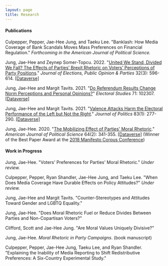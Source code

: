 ```yaml
---
layout: page
title: Research
---
```


#### Publications

Culpepper, Pepper, Jae-Hee Jung, and Taeku Lee. "Banklash: How Media Coverage of Bank Scandals Moves Mass Preferences on
Financial Regulation." _Forthcoming in the American Journal of Political Science._

Jung, Jae-Hee and Zeynep Somer-Topcu. 2022. "[United We Stand, Divided We Fall? The Effects of Parties’ Brexit Rhetoric on Voters’ Perceptions of Party Positions](https://doi.org/10.1080/17457289.2020.1839470)." _Journal of Elections, Public Opinion & Parties_ 32(3): 596-614. [[Dataverse]](https://dataverse.harvard.edu/dataset.xhtml?persistentId=doi:10.7910/DVN/JJXQLF)

Jung, Jae-Hee and Margit Tavits. 2021. "[Do Referendum Results Change Norm Perceptions and Personal Opinions?](https://www.sciencedirect.com/science/article/pii/S0261379421000287)" _Electoral Studies_ 71: 102307. [[Dataverse]](https://dataverse.harvard.edu/dataset.xhtml?persistentId=doi:10.7910/DVN/YHOCO8)

Jung, Jae-Hee and Margit Tavits. 2021. "[Valence Attacks Harm the Electoral Performance of the Left but Not the Right](https://doi.org/10.1086/709299)." _Journal of Politics_ 83(1): 277-290. [[Dataverse]](https://dataverse.harvard.edu/dataset.xhtml;jsessionid=6be1e4de9fa24c22a5b7981e7e1d?persistentId=doi%3A10.7910%2FDVN%2FHMI4WY&version=&q=&fileTypeGroupFacet=&fileAccess=Public&fileSortField=type)

Jung, Jae-Hee. 2020. "[The Mobilizing Effect of Parties' Moral Rhetoric](https://onlinelibrary.wiley.com/doi/full/10.1111/ajps.12476)." _American Journal of Political Science_ 64(2): 341-355. [[Dataverse]](https://dataverse.harvard.edu/dataset.xhtml?persistentId=doi:10.7910/DVN/6KPFOK) (Winner of the Best Paper Award at the [2018 Manifesto Corpus Conference](https://manifesto-project.wzb.eu/conference-2018))

#### Work in Progress

Jung, Jae-Hee. "Voters' Preferences for Parties' Moral Rhetoric." _Under review._

Culpepper, Pepper, Ryan Shandler, Jae-Hee Jung, and Taeku Lee. "When Does Media Coverage Have Durable Effects on Policy Attitudes?" _Under review._

Jung, Jae-Hee and Margit Tavits. "Counter-Stereotypes and Attitudes Toward Gender and LGBTQ Equality."

Jung, Jae-Hee. "Does Moral Rhetoric Fuel or Reduce Divides Between Parties and Non-Copartisan Voters?" 

Clifford, Scott and Jae-Hee Jung. "Are Moral Values Uniquely Divisive?"

Jung, Jae-Hee. _Moral Rhetoric in Party Campaigns_. (book manuscript)

Culpepper, Pepper, Jae-Hee Jung, Taeku Lee, and Ryan Shandler. "Explaining the Inability of Media Reporting to Shift Redistributive Preferences: A Six-Country Experimental Study."
